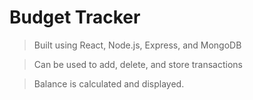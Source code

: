 # Budget Tracker

> Built using React, Node.js, Express, and MongoDB

> Can be used to add, delete, and store transactions

> Balance is calculated and displayed.
